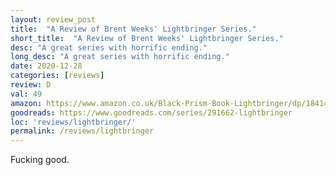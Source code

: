 ```yaml
---
layout: review_post
title:  "A Review of Brent Weeks' Lightbringer Series."
short_title:  "A Review of Brent Weeks' Lightbringer Series."
desc: "A great series with horrific ending."
long_desc: "A great series with horrific ending."
date: 2020-12-28
categories: [reviews]
review: D
val: 49
amazon: https://www.amazon.co.uk/Black-Prism-Book-Lightbringer/dp/1841499048
goodreads: https://www.goodreads.com/series/291662-lightbringer
loc: 'reviews/lightbringer/'
permalink: /reviews/lightbringer
---
```


Fucking good.
